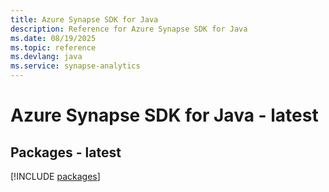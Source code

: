 ```yaml
---
title: Azure Synapse SDK for Java
description: Reference for Azure Synapse SDK for Java
ms.date: 08/19/2025
ms.topic: reference
ms.devlang: java
ms.service: synapse-analytics
---
```

# Azure Synapse SDK for Java - latest
## Packages - latest
[!INCLUDE [packages](synapse-index.md)]